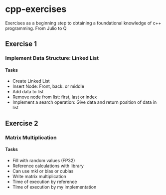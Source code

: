 # cpp-exercises

Exercises as a beginning step to obtaining a foundational knowledge of c++ programming. From Julio to Q

## Exercise 1

### Implement Data Structure: Linked List

#### Tasks
* Create Linked List
* Insert Node: Front, back. or middle
* Add data to list
* Remove node from list: first, last or index
* Implement a search operation: Give data and return position of data in list

## Exercise 2

### Matrix Multiplication

#### Tasks
* Fill with random values (FP32)
* Reference calculations with library
* Can use mkl or blas or cublas
* Write matrix multiplication
* Time of execution by reference
* TIme of execution by my implementation
